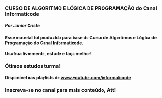 ### CURSO DE ALGORITMO E LÓGICA DE PROGRAMAÇÃO do Canal Informaticode
##### _Por Junior Criste_

#### Esse material foi produzido para base do Curso de Algoritmos e Lógica de Programação do Canal Informaticode.
#### Usufrua livremente, estude e faça melhor! 
### Ótimos estudos turma!

#### Disponível nas playlists de www.youtube.com/informaticode
### Inscreva-se no canal para mais conteúdo, Att!

